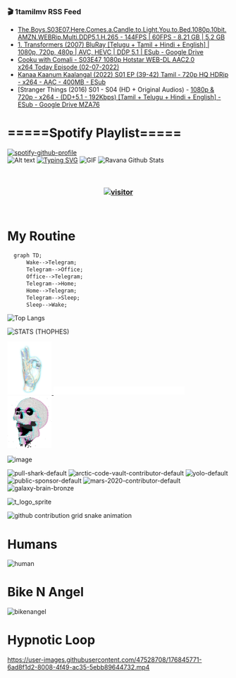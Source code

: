 ### 🎬 1tamilmv RSS Feed

<!-- BLOG-POST-LIST:START -->
- [The.Boys.S03E07.Here.Comes.a.Candle.to.Light.You.to.Bed.1080p.10bit.AMZN.WEBRip.Multi.DDP5.1.H.265 - 144FPS | 60FPS - 8.21 GB | 5.2 GB](https://www.1tamilmv.space/index.php?/forums/topic/164863-theboyss03e07herecomesacandletolightyoutobed1080p10bitamznwebripmultiddp51h265-144fps-60fps-821-gb-52-gb/&do=findComment&comment=329568)
- [1. Transformers &lpar;2007&rpar; BluRay [Telugu + Tamil + Hindi + English] | 1080p, 720p, 480p | AVC, HEVC | DDP 5.1 | ESub - Google Drive](https://www.1tamilmv.space/index.php?/forums/topic/164857-1-transformers-2007-bluray-telugu-tamil-hindi-english-1080p-720p-480p-avc-hevc-ddp-51-esub-google-drive/&do=findComment&comment=329567)
- [Cooku with Comali - S03E47 1080p Hotstar WEB-DL AAC2.0 x264 Today Episode &lpar;02-07-2022&rpar;](https://www.1tamilmv.space/index.php?/forums/topic/164862-%C2%A0cooku-with-comali-s03e47-1080p-hotstar-web-dl-aac20-x264%C2%A0today-episode-02-07-2022/&do=findComment&comment=329566)
- [Kanaa Kaanum Kaalangal &lpar;2022&rpar; S01 EP &lpar;39-42&rpar; Tamil - 720p HQ HDRip - x264 - AAC - 400MB - ESub](https://www.1tamilmv.space/index.php?/forums/topic/164861-kanaa-kaanum-kaalangal-2022-s01-ep-39-42-tamil-720p-hq-hdrip-x264-aac-400mb-esub/&do=findComment&comment=329565)
- [Stranger Things &lpar;2016&rpar; S01 - S04 &lpar;HD + Original Audios&rpar; - [1080p &amp; 720p - x264 - &lpar;DD+5.1 - 192Kbps&rpar; [Tamil + Telugu + Hindi + English] - ESub - Google Drive MZA76](https://www.1tamilmv.space/index.php?/forums/topic/164860-stranger-things-2016-s01-s04-hd-original-audios-1080p-720p-x264-dd51-192kbps-tamil-telugu-hindi-english-esub-google-drive-mza76/&do=findComment&comment=329564)
<!-- BLOG-POST-LIST:END -->

# =====Spotify Playlist=====
[![spotify-github-profile](https://spotify-github-profile.vercel.app/api/view?uid=31rfzgmuvvewegdlxvlev4ynz4vu&cover_image=true&theme=default&bar_color=53b14f&bar_color_cover=true)](https://ravana69.github.io/rss)
</br>
![Alt text](https://spotify-recently-played-readme.vercel.app/api?user=31rfzgmuvvewegdlxvlev4ynz4vu)
[![Typing SVG](https://readme-typing-svg.herokuapp.com?color=%2336BCF7&center=true&vCenter=true&multiline=true&height=81&lines=I+AM+RAVANA;CONTACT+ME+ON+TELEGRAM%3A+%40R4V4N4)](https://git.io/typing-svg)
<img align="centre" height="400px" width="490px" alt="GIF" src="https://github.com/ravana69/ravana69/blob/master/rvm.gif" />
![Ravana Github Stats](https://github-readme-stats.vercel.app/api?username=ravana69&&show_icons=true&theme=radical)

<br />
<h3 align="center"> <a href="https://t.me/r4v4n4"><img src="https://profile-counter.glitch.me/ravana69/count.svg" alt="visitor" width="600"></a> </h3>
</br>

<H1>My Routine</H1>

```mermaid
  graph TD;
      Wake-->Telegram;
      Telegram-->Office;
      Office-->Telegram;
      Telegram-->Home;
      Home-->Telegram;
      Telegram-->Sleep;
      Sleep-->Wake;
```
![Top Langs](https://github-readme-stats.vercel.app/api/top-langs/?username=ravana69&&show_icons=true&theme=radical)

![STATS (THOPHES)](https://github-profile-trophy.vercel.app/?username=ravana69&theme=gruvbox&margin-w=10&margin-h=15&column=8)
<br />
<p align="left">
    <a href="#">
        <img width="20%" src="./assets/images/hand.gif" alt="" />
    </a>
    <a href="#">
        <img width="59%" src="./assets/images/spacer.png" alt="" >
    </a>
    <a href="#">
        <img width="20%" src="./assets/images/skull.gif" alt="" />
    </a>
</p>


![image](https://user-images.githubusercontent.com/47528708/175298537-0623dc00-7b1a-4ec1-b5b1-71768763a234.png)

<img width="148" alt="pull-shark-default" src="https://user-images.githubusercontent.com/47528708/176419715-70981865-4dc6-489a-8a1a-06842db67b15.gif"> <img width="148" alt="arctic-code-vault-contributor-default" src="https://user-images.githubusercontent.com/47528708/175267501-e1fbbb8f-c2b2-4882-b865-2ac4debef26c.png"> <img width="148" alt="yolo-default" src="https://user-images.githubusercontent.com/47528708/175267654-281a1880-1129-4b7b-bf2f-de5dd2bc5afa.png"> <img width="148" alt="public-sponsor-default" src="https://user-images.githubusercontent.com/47528708/175268448-2e78cc75-fb25-4d76-bd22-7df520446b45.png"> <img width="148" alt="mars-2020-contributor-default" src="https://user-images.githubusercontent.com/47528708/175268475-de6d987a-3be9-4353-86a5-23b422559355.png"> <img width="148" alt="galaxy-brain-bronze" src="https://user-images.githubusercontent.com/47528708/176419717-e2fdca8b-0fdc-47dd-9511-a7ff52178a33.gif">

![t_logo_sprite](https://user-images.githubusercontent.com/47528708/175293007-21ff1792-1fca-4be3-bcae-12fdc3aa414f.svg)

![github contribution grid snake animation](https://raw.githubusercontent.com/ravana69/ravana69/output/github-contribution-grid-snake-dark.svg#gh-dark-mode-only)

# Humans
<img width="170" alt="human" src="https://user-images.githubusercontent.com/47528708/176413829-c142d478-1c96-4c3c-a2a4-2dd35374c335.gif">

# Bike N Angel
<img width="170" alt="bikenangel" src="https://user-images.githubusercontent.com/47528708/176616968-3a44f91e-8016-477c-9bb5-c4689a1adbee.gif">

# Hypnotic Loop

https://user-images.githubusercontent.com/47528708/176845771-6ad8f1d2-8008-4f49-ac35-5ebb89644732.mp4


